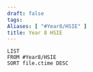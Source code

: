 ```yaml
---
draft: false
tags:
Aliases: [ "#Year8/HSIE" ]
title: Year 8 HSIE
---
```

```dataview
LIST
FROM #Year8/HSIE  
SORT file.ctime DESC
```

